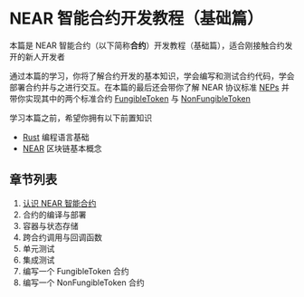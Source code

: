 # NEAR 智能合约开发教程（基础篇）

本篇是 NEAR 智能合约（以下简称**合约**）开发教程（基础篇），适合刚接触合约发开的新人开发者

通过本篇的学习，你将了解合约开发的基本知识，学会编写和测试合约代码，学会部署合约并与之进行交互。在本篇的最后还会带你了解 NEAR 协议标准
[NEPs](https://github.com/near/neps) 并带你实现其中的两个标准合约
[FungibleToken](https://github.com/near/NEPs/blob/master/neps/nep-0141.md) 与 
[NonFungibleToken](https://github.com/near/NEPs/blob/master/neps/nep-0171.md)

学习本篇之前，希望你拥有以下前置知识
* [Rust](https://www.rust-lang.org/zh-CN) 编程语言基础
* [NEAR](https://docs.near.org/concepts/basics/protocol) 区块链基本概念

## 章节列表
1. [认识 NEAR 智能合约](./1.%20认识%20NEAR%20智能合约/README.md)
2. 合约的编译与部署
3. 容器与状态存储
4. 跨合约调用与回调函数
5. 单元测试
6. 集成测试
7. 编写一个 FungibleToken 合约
8. 编写一个 NonFungibleToken 合约


